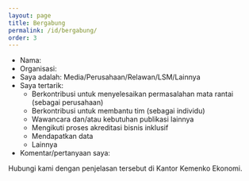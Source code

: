 ```yaml
---
layout: page
title: Bergabung
permalink: /id/bergabung/
order: 3
---
```


- Nama:
- Organisasi:
- Saya adalah: Media/Perusahaan/Relawan/LSM/Lainnya
- Saya tertarik:
  - Berkontribusi untuk menyelesaikan permasalahan mata rantai (sebagai perusahaan)
  - Berkontribusi untuk membantu tim (sebagai individu)
  - Wawancara dan/atau kebutuhan publikasi lainnya
  - Mengikuti proses akreditasi bisnis inklusif
  - Mendapatkan data
  - Lainnya
- Komentar/pertanyaan saya:

Hubungi kami dengan penjelasan tersebut di Kantor Kemenko Ekonomi.

<!-- <button>Submit</button> -->

<!-- Atau hubungi kami via email ke kontak@inobisif.id  -->
